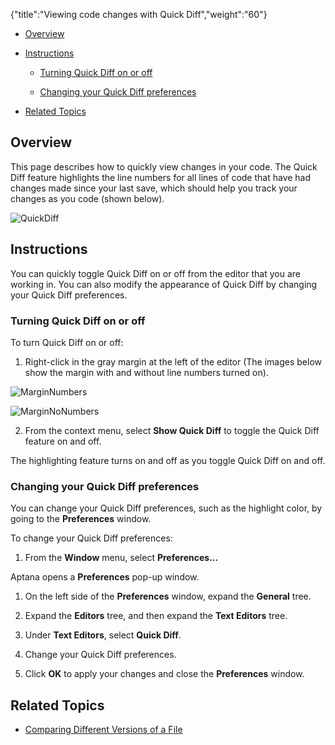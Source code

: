 {"title":"Viewing code changes with Quick Diff","weight":"60"}

* [Overview](#Overview)

* [Instructions](#Instructions)

  * [Turning Quick Diff on or off](#TurningQuickDiffonoroff)

  * [Changing your Quick Diff preferences](#ChangingyourQuickDiffpreferences)

* [Related Topics](#RelatedTopics)


## Overview

This page describes how to quickly view changes in your code. The Quick Diff feature highlights the line numbers for all lines of code that have had changes made since your last save, which should help you track your changes as you code (shown below).

![QuickDiff](/Images/appc/download/attachments/30083192/QuickDiff.png)

## Instructions

You can quickly toggle Quick Diff on or off from the editor that you are working in. You can also modify the appearance of Quick Diff by changing your Quick Diff preferences.

### Turning Quick Diff on or off

To turn Quick Diff on or off:

1. Right-click in the gray margin at the left of the editor (The images below show the margin with and without line numbers turned on).

  ![MarginNumbers](/Images/appc/download/attachments/30083192/MarginNumbers.png)

  ![MarginNoNumbers](/Images/appc/download/attachments/30083192/MarginNoNumbers.png)

2. From the context menu, select **Show Quick Diff** to toggle the Quick Diff feature on and off.


The highlighting feature turns on and off as you toggle Quick Diff on and off.

### Changing your Quick Diff preferences

You can change your Quick Diff preferences, such as the highlight color, by going to the **Preferences** window.

To change your Quick Diff preferences:

1. From the **Window** menu, select **Preferences...**


Aptana opens a **Preferences** pop-up window.

1. On the left side of the **Preferences** window, expand the **General** tree.

2. Expand the **Editors** tree, and then expand the **Text Editors** tree.

3. Under **Text Editors**, select **Quick Diff**.

4. Change your Quick Diff preferences.

5. Click **OK** to apply your changes and close the **Preferences** window.


## Related Topics

* [Comparing Different Versions of a File](/docs/appc/Axway_Appcelerator_Studio/Axway_Appcelerator_Studio_Guide/Basic_Concepts/Working_with_Projects/Comparing_Different_Versions_of_a_File/)
